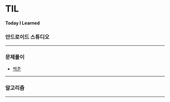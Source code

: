 # TIL
#### Today I Learned



### 안드로이드 스튜디오


---

### 문제풀이
+ [백준](./back_jun)
---

### 알고리즘


---
